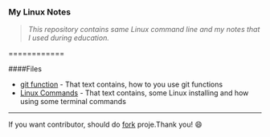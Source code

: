 ### My Linux Notes
> *This repository contains same Linux command line and my notes that I used during education.*

============

####Files

* [git function](https://github.com/msxiyev/my-Linux-Notes/blob/master/git%20fuctions.md) - That text contains, how to you use git functions
* [Linux Commands](https://github.com/smehemmed/my-Linux-Notes/blob/master/Linux%20Commands.md) - That text contains, some Linux installing and how using some terminal commands 

------------

If you want contributor, should do [fork](https://github.com/smehemmed/my-Linux-Notes/fork) proje.Thank you! :smile: